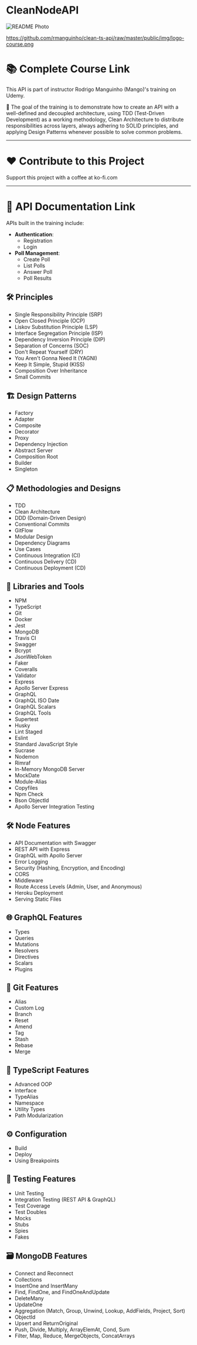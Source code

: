 # CleanNodeAPI

![README Photo](https://github.com/rmanguinho/clean-ts-api/raw/master/public/img/logo-course.png)

https://github.com/rmanguinho/clean-ts-api/raw/master/public/img/logo-course.png

# 📚 Complete Course Link
This API is part of instructor Rodrigo Manguinho (Mango)'s training on Udemy.

🎯 The goal of the training is to demonstrate how to create an API with a well-defined and decoupled architecture, using TDD (Test-Driven Development) as a working methodology, Clean Architecture to distribute responsibilities across layers, always adhering to SOLID principles, and applying Design Patterns whenever possible to solve common problems.

---

# ❤️ Contribute to this Project
Support this project with a coffee at ko-fi.com

---

# 📖 API Documentation Link
APIs built in the training include:

- **Authentication**:
  - Registration
  - Login
- **Poll Management**:
  - Create Poll
  - List Polls
  - Answer Poll
  - Poll Results

## 🛠️ Principles
- Single Responsibility Principle (SRP)
- Open Closed Principle (OCP)
- Liskov Substitution Principle (LSP)
- Interface Segregation Principle (ISP)
- Dependency Inversion Principle (DIP)
- Separation of Concerns (SOC)
- Don't Repeat Yourself (DRY)
- You Aren't Gonna Need It (YAGNI)
- Keep It Simple, Stupid (KISS)
- Composition Over Inheritance
- Small Commits

## 🏗️ Design Patterns
- Factory
- Adapter
- Composite
- Decorator
- Proxy
- Dependency Injection
- Abstract Server
- Composition Root
- Builder
- Singleton

## 📋 Methodologies and Designs
- TDD
- Clean Architecture
- DDD (Domain-Driven Design)
- Conventional Commits
- GitFlow
- Modular Design
- Dependency Diagrams
- Use Cases
- Continuous Integration (CI)
- Continuous Delivery (CD)
- Continuous Deployment (CD)

## 🧰 Libraries and Tools
- NPM
- TypeScript
- Git
- Docker
- Jest
- MongoDB
- Travis CI
- Swagger
- Bcrypt
- JsonWebToken
- Faker
- Coveralls
- Validator
- Express
- Apollo Server Express
- GraphQL
- GraphQL ISO Date
- GraphQL Scalars
- GraphQL Tools
- Supertest
- Husky
- Lint Staged
- Eslint
- Standard JavaScript Style
- Sucrase
- Nodemon
- Rimraf
- In-Memory MongoDB Server
- MockDate
- Module-Alias
- Copyfiles
- Npm Check
- Bson ObjectId
- Apollo Server Integration Testing

## 🛠️ Node Features
- API Documentation with Swagger
- REST API with Express
- GraphQL with Apollo Server
- Error Logging
- Security (Hashing, Encryption, and Encoding)
- CORS
- Middleware
- Route Access Levels (Admin, User, and Anonymous)
- Heroku Deployment
- Serving Static Files

## 🌐 GraphQL Features
- Types
- Queries
- Mutations
- Resolvers
- Directives
- Scalars
- Plugins

## 🧩 Git Features
- Alias
- Custom Log
- Branch
- Reset
- Amend
- Tag
- Stash
- Rebase
- Merge

## 📘 TypeScript Features
- Advanced OOP
- Interface
- TypeAlias
- Namespace
- Utility Types
- Path Modularization

## ⚙️ Configuration
- Build
- Deploy
- Using Breakpoints

## 🧪 Testing Features
- Unit Testing
- Integration Testing (REST API & GraphQL)
- Test Coverage
- Test Doubles
- Mocks
- Stubs
- Spies
- Fakes

## 🗃️ MongoDB Features
- Connect and Reconnect
- Collections
- InsertOne and InsertMany
- Find, FindOne, and FindOneAndUpdate
- DeleteMany
- UpdateOne
- Aggregation (Match, Group, Unwind, Lookup, AddFields, Project, Sort)
- ObjectId
- Upsert and ReturnOriginal
- Push, Divide, Multiply, ArrayElemAt, Cond, Sum
- Filter, Map, Reduce, MergeObjects, ConcatArrays
